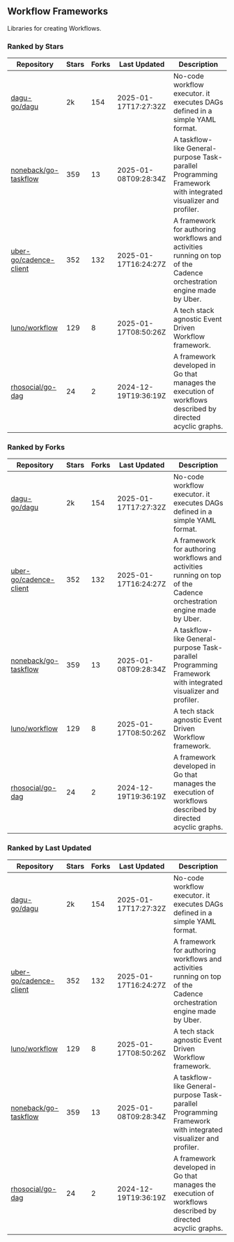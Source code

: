 ## Workflow Frameworks

Libraries for creating Workflows.

### Ranked by Stars

| Repository | Stars | Forks | Last Updated | Description | 
|------------|-------|-------|--------------|-------------|
| [dagu-go/dagu](https://github.com/dagu-go/dagu) | 2k | 154 | 2025-01-17T17:27:32Z |  No-code workflow executor. it executes DAGs defined in a simple YAML format. |
| [noneback/go-taskflow](https://github.com/noneback/go-taskflow) | 359 | 13 | 2025-01-08T09:28:34Z |  A taskflow-like General-purpose Task-parallel Programming Framework with integrated visualizer and profiler. |
| [uber-go/cadence-client](https://github.com/uber-go/cadence-client) | 352 | 132 | 2025-01-17T16:24:27Z |  A framework for authoring workflows and activities running on top of the Cadence orchestration engine made by Uber. |
| [luno/workflow](https://github.com/luno/workflow) | 129 | 8 | 2025-01-17T08:50:26Z |  A tech stack agnostic Event Driven Workflow framework. |
| [rhosocial/go-dag](https://github.com/rhosocial/go-dag) | 24 | 2 | 2024-12-19T19:36:19Z |  A framework developed in Go that manages the execution of workflows described by directed acyclic graphs. |

### Ranked by Forks

| Repository | Stars | Forks | Last Updated | Description | 
|------------|-------|-------|--------------|-------------|
| [dagu-go/dagu](https://github.com/dagu-go/dagu) | 2k | 154 | 2025-01-17T17:27:32Z |  No-code workflow executor. it executes DAGs defined in a simple YAML format. |
| [uber-go/cadence-client](https://github.com/uber-go/cadence-client) | 352 | 132 | 2025-01-17T16:24:27Z |  A framework for authoring workflows and activities running on top of the Cadence orchestration engine made by Uber. |
| [noneback/go-taskflow](https://github.com/noneback/go-taskflow) | 359 | 13 | 2025-01-08T09:28:34Z |  A taskflow-like General-purpose Task-parallel Programming Framework with integrated visualizer and profiler. |
| [luno/workflow](https://github.com/luno/workflow) | 129 | 8 | 2025-01-17T08:50:26Z |  A tech stack agnostic Event Driven Workflow framework. |
| [rhosocial/go-dag](https://github.com/rhosocial/go-dag) | 24 | 2 | 2024-12-19T19:36:19Z |  A framework developed in Go that manages the execution of workflows described by directed acyclic graphs. |

### Ranked by Last Updated

| Repository | Stars | Forks | Last Updated | Description | 
|------------|-------|-------|--------------|-------------|
| [dagu-go/dagu](https://github.com/dagu-go/dagu) | 2k | 154 | 2025-01-17T17:27:32Z |  No-code workflow executor. it executes DAGs defined in a simple YAML format. |
| [uber-go/cadence-client](https://github.com/uber-go/cadence-client) | 352 | 132 | 2025-01-17T16:24:27Z |  A framework for authoring workflows and activities running on top of the Cadence orchestration engine made by Uber. |
| [luno/workflow](https://github.com/luno/workflow) | 129 | 8 | 2025-01-17T08:50:26Z |  A tech stack agnostic Event Driven Workflow framework. |
| [noneback/go-taskflow](https://github.com/noneback/go-taskflow) | 359 | 13 | 2025-01-08T09:28:34Z |  A taskflow-like General-purpose Task-parallel Programming Framework with integrated visualizer and profiler. |
| [rhosocial/go-dag](https://github.com/rhosocial/go-dag) | 24 | 2 | 2024-12-19T19:36:19Z |  A framework developed in Go that manages the execution of workflows described by directed acyclic graphs. |

